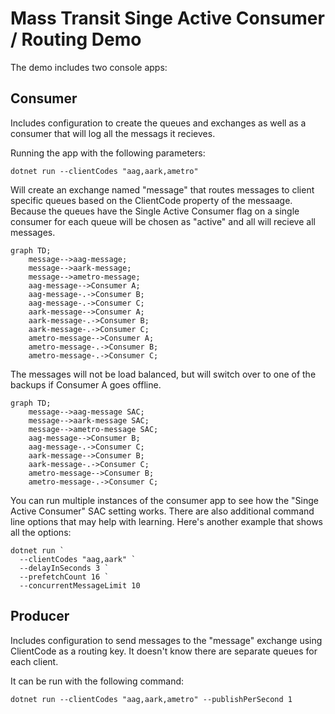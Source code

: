 Mass Transit Singe Active Consumer / Routing Demo
===============

The demo includes two console apps:

Consumer
--------
Includes configuration to create the queues and exchanges as well as a consumer
that will log all the messags it recieves.

Running the app with the following parameters:

    dotnet run --clientCodes "aag,aark,ametro"

Will create an exchange named "message" that routes messages to client specific
queues based on the ClientCode property of the messaage. Because the queues have
the Single Active Consumer flag on a single consumer for each queue will be
chosen as "active" and all will recieve all messages.

```mermaid
graph TD;
    message-->aag-message;
    message-->aark-message;
    message-->ametro-message;
    aag-message-->Consumer A;
    aag-message-.->Consumer B;
    aag-message-.->Consumer C;
    aark-message-->Consumer A;
    aark-message-.->Consumer B;
    aark-message-.->Consumer C;
    ametro-message-->Consumer A;
    ametro-message-.->Consumer B;
    ametro-message-.->Consumer C;
```

The messages will not be load balanced, but will switch over to one of the
backups if Consumer A goes offline.

```mermaid
graph TD;
    message-->aag-message SAC;
    message-->aark-message SAC;
    message-->ametro-message SAC;
    aag-message-->Consumer B;
    aag-message-.->Consumer C;
    aark-message-->Consumer B;
    aark-message-.->Consumer C;
    ametro-message-->Consumer B;
    ametro-message-.->Consumer C;
```


You can run multiple instances of the consumer app to see how the "Singe Active
Consumer" SAC setting works. There are also additional command line options that
may help with learning. Here's another example that shows all the options:

    dotnet run `
      --clientCodes "aag,aark" `
      --delayInSeconds 3 `
      --prefetchCount 16 `
      --concurrentMessageLimit 10


Producer
--------
Includes configuration to send messages to the "message" exchange using
ClientCode as a routing key. It doesn't know there are separate queues for each
client.

It can be run with the following command:

    dotnet run --clientCodes "aag,aark,ametro" --publishPerSecond 1
